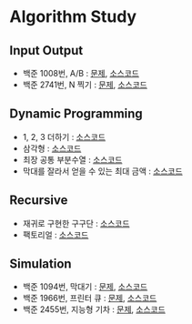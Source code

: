 # Algorithm Study
## Input Output
* 백준 1008번, A/B : [문제](https://www.acmicpc.net/problem/1008), [소스코드]()
* 백준 2741번, N 찍기 : [문제](https://www.acmicpc.net/problem/2741), [소스코드]()

## Dynamic Programming
* 1, 2, 3 더하기 : [소스코드]()
* 삼각형 : [소스코드]()
* 최장 공통 부분수열 : [소스코드]()
* 막대를 잘라서 얻을 수 있는 최대 금액 : [소스코드]()

## Recursive
* 재귀로 구현한 구구단 : [소스코드]()
* 팩토리얼 : [소스코드]()

## Simulation
* 백준 1094번, 막대기 : [문제](https://www.acmicpc.net/problem/1094), [소스코드]()
* 백준 1966번, 프린터 큐 : [문제](https://www.acmicpc.net/problem/1966), [소스코드]()
* 백준 2455번, 지능형 기차 : [문제](https://www.acmicpc.net/problem/2455), [소스코드]()

